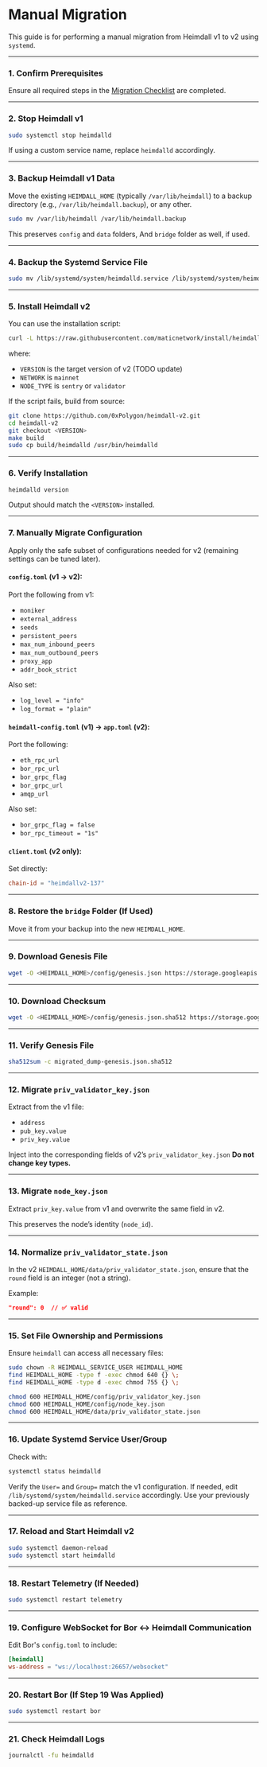 # Manual Migration

This guide is for performing a manual migration from Heimdall v1 to v2 using `systemd`.

---

### 1. Confirm Prerequisites

Ensure all required steps in the [Migration Checklist](../systemd/1-MIGRATION-CHECKLIST.md) are completed.

---

### 2. Stop Heimdall v1

```bash
sudo systemctl stop heimdalld
````

If using a custom service name, replace `heimdalld` accordingly.

---

### 3. Backup Heimdall v1 Data

Move the existing `HEIMDALL_HOME` (typically `/var/lib/heimdall`)
to a backup directory (e.g., `/var/lib/heimdall.backup`), or any other.

```bash
sudo mv /var/lib/heimdall /var/lib/heimdall.backup
```

This preserves `config` and `data` folders, And `bridge` folder as well, if used.

---

### 4. Backup the Systemd Service File

```bash
sudo mv /lib/systemd/system/heimdalld.service /lib/systemd/system/heimdalld.service.backup
```

---

### 5. Install Heimdall v2

You can use the installation script:

```bash
curl -L https://raw.githubusercontent.com/maticnetwork/install/heimdall-v2/heimdall-v2.sh | sudo bash -s -- <VERSION> <NETWORK> <NODE_TYPE>
```
where: 
- `VERSION` is the target version of v2 (TODO update)
- `NETWORK` is `mainnet` 
- `NODE_TYPE` is `sentry` or `validator`

If the script fails, build from source:
```bash
git clone https://github.com/0xPolygon/heimdall-v2.git
cd heimdall-v2
git checkout <VERSION>
make build
sudo cp build/heimdalld /usr/bin/heimdalld
```

---

### 6. Verify Installation

```bash
heimdalld version
```

Output should match the `<VERSION>` installed.

---

### 7. Manually Migrate Configuration

Apply only the safe subset of configurations needed for v2 (remaining settings can be tuned later).

#### `config.toml` (v1 → v2):

Port the following from v1:

* `moniker`
* `external_address`
* `seeds`
* `persistent_peers`
* `max_num_inbound_peers`
* `max_num_outbound_peers`
* `proxy_app`
* `addr_book_strict`

Also set:

* `log_level = "info"`
* `log_format = "plain"`

#### `heimdall-config.toml` (v1) → `app.toml` (v2):

Port the following:

* `eth_rpc_url`
* `bor_rpc_url`
* `bor_grpc_flag`
* `bor_grpc_url`
* `amqp_url`

Also set:

* `bor_grpc_flag = false`
* `bor_rpc_timeout = "1s"`

#### `client.toml` (v2 only):

Set directly:

```toml
chain-id = "heimdallv2-137"
```

---

### 8. Restore the `bridge` Folder (If Used)

Move it from your backup into the new `HEIMDALL_HOME`.

---

### 9. Download Genesis File

```bash
wget -O <HEIMDALL_HOME>/config/genesis.json https://storage.googleapis.com/mainnet-heimdallv2-genesis/migrated_dump-genesis.json
```

---

### 10. Download Checksum

```bash
wget -O <HEIMDALL_HOME>/config/genesis.json.sha512 https://storage.googleapis.com/mainnet-heimdallv2-genesis/migrated_dump-genesis.json.sha512
```

---

### 11. Verify Genesis File

```bash
sha512sum -c migrated_dump-genesis.json.sha512
```

---

### 12. Migrate `priv_validator_key.json`

Extract from the v1 file:

* `address`
* `pub_key.value`
* `priv_key.value`

Inject into the corresponding fields of v2’s `priv_validator_key.json`
**Do not change key types.**

---

### 13. Migrate `node_key.json`

Extract `priv_key.value` from v1 and overwrite the same field in v2.

This preserves the node’s identity (`node_id`).

---

### 14. Normalize `priv_validator_state.json`

In the v2 `HEIMDALL_HOME/data/priv_validator_state.json`, ensure that the `round` field is an integer (not a string).

Example:

```json
"round": 0  // ✅ valid
```

---

### 15. Set File Ownership and Permissions

Ensure `heimdall` can access all necessary files:

```bash
sudo chown -R HEIMDALL_SERVICE_USER HEIMDALL_HOME
find HEIMDALL_HOME -type f -exec chmod 640 {} \;
find HEIMDALL_HOME -type d -exec chmod 755 {} \;

chmod 600 HEIMDALL_HOME/config/priv_validator_key.json
chmod 600 HEIMDALL_HOME/config/node_key.json
chmod 600 HEIMDALL_HOME/data/priv_validator_state.json
```

---

### 16. Update Systemd Service User/Group

Check with:

```bash
systemctl status heimdalld
```

Verify the `User=` and `Group=` match the v1 configuration.
If needed, edit `/lib/systemd/system/heimdalld.service` accordingly.
Use your previously backed-up service file as reference.

---

### 17. Reload and Start Heimdall v2

```bash
sudo systemctl daemon-reload
sudo systemctl start heimdalld
```

---

### 18. Restart Telemetry (If Needed)

```bash
sudo systemctl restart telemetry
```

---

### 19. Configure WebSocket for Bor ↔ Heimdall Communication

Edit Bor's `config.toml` to include:

```toml
[heimdall]
ws-address = "ws://localhost:26657/websocket"
```

---

### 20. Restart Bor (If Step 19 Was Applied)

```bash
sudo systemctl restart bor
```

---

### 21. Check Heimdall Logs

```bash
journalctl -fu heimdalld
```
